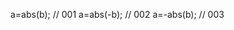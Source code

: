 a=abs(b);                                       // 001
a=abs(-b);                                      // 002
a=-abs(b);                                      // 003
